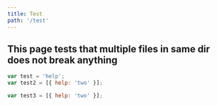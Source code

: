 ```yaml
---
title: Test
path: '/test'
---
```


## This page tests that multiple files in same dir does not break anything
```js:title=example.js
var test = 'help';
var test2 = [{ help: 'two' }];

var test3 = [{ help: 'two' }];
```
